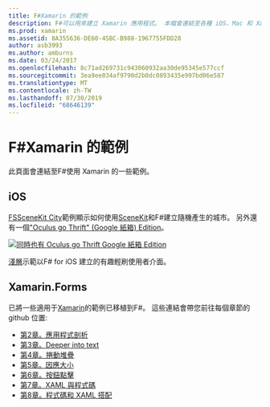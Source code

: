 ```yaml
---
title: F#Xamarin 的範例
description: F#可以用來建立 Xamarin 應用程式。 本檔會連結至各種 iOS、Mac 和 Xamarin。表單中撰寫的F#範例 Xamarin 應用程式專案。
ms.prod: xamarin
ms.assetid: 8A355636-DE60-45BC-B988-1967755FDD28
author: asb3993
ms.author: amburns
ms.date: 03/24/2017
ms.openlocfilehash: 8c71ad269731c943060932aa30de95345e577ccf
ms.sourcegitcommit: 3ea9ee034af9790d2b0dc0893435e997bd06e587
ms.translationtype: MT
ms.contentlocale: zh-TW
ms.lasthandoff: 07/30/2019
ms.locfileid: "68646139"
---
```

# <a name="f-samples-for-xamarin"></a>F#Xamarin 的範例

此頁面會連結至F#使用 Xamarin 的一些範例。

## <a name="ios"></a>iOS

[FSSceneKit City](https://docs.microsoft.com/samples/xamarin/ios-samples/ios8-fsscenekit/)範例顯示如何使用[SceneKit](xref:SceneKit)和F#建立隨機產生的城市。 另外還有一個["Oculus go Thrift" (Google 紙箱) Edition](https://docs.microsoft.com/samples/xamarin/ios-samples/ios8-scenekitfsharp/)。

[![同時也有 Oculus go Thrift Google 紙箱 Edition](samples-images/fxscenekit-sml.png)](samples-images/fxscenekit.png#lightbox)

[淺層](https://github.com/dvdsgl/shallow)示範以F# for iOS 建立的有趣輕刷使用者介面。

## <a name="xamarinforms"></a>Xamarin.Forms

已將一些適用于[Xamarin](~/xamarin-forms/creating-mobile-apps-xamarin-forms/index.md)的範例已移植到F#。 這些連結會帶您前往每個章節的 github 位置:

- [第2章。應用程式剖析](https://github.com/xamarin/xamarin-forms-book-samples/tree/master/Chapter02/FS)
- [第3章。Deeper into text](https://github.com/xamarin/xamarin-forms-book-samples/tree/master/Chapter03/FS)
- [第4章。捲動堆疊](https://github.com/xamarin/xamarin-forms-book-samples/tree/master/Chapter04/FS)
- [第5章。因應大小](https://github.com/xamarin/xamarin-forms-book-samples/tree/master/Chapter05/FS)
- [第6章。按鈕點擊](https://github.com/xamarin/xamarin-forms-book-samples/tree/master/Chapter06/FS)
- [第7章。XAML 與程式碼](https://github.com/xamarin/xamarin-forms-book-samples/tree/master/Chapter07/FS/CodePlusXaml)
- [第8章。程式碼和 XAML 搭配](https://github.com/xamarin/xamarin-forms-book-samples/tree/master/Chapter08/FS/XamlKeypad)

